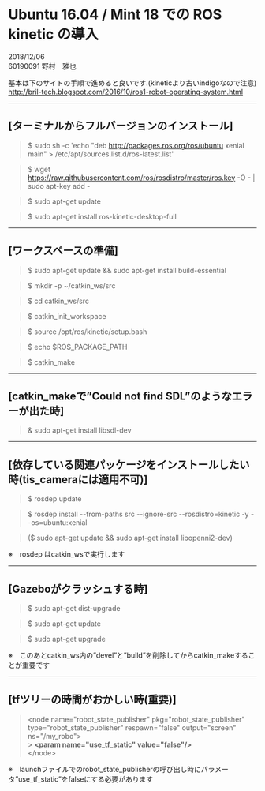 # Ubuntu 16.04 / Mint 18 での ROS kinetic の導入  


2018/12/06  
60190091 野村　雅也  


基本は下のサイトの手順で進めると良いです.(kineticより古いindigoなので注意)  
http://bril-tech.blogspot.com/2016/10/ros1-robot-operating-system.html  

---
  
## [ターミナルからフルバージョンのインストール]

> $ sudo sh -c 'echo "deb http://packages.ros.org/ros/ubuntu xenial main" > /etc/apt/sources.list.d/ros-latest.list' 

> $ wget https://raw.githubusercontent.com/ros/rosdistro/master/ros.key -O - | sudo apt-key add - 

> $ sudo apt-get update 

> $ sudo apt-get install ros-kinetic-desktop-full

---

## [ワークスペースの準備]

> $ sudo apt-get update && sudo apt-get install build-essential

> $ mkdir -p ~/catkin_ws/src

> $ cd catkin_ws/src

> $ catkin_init_workspace

> $ source /opt/ros/kinetic/setup.bash

> $ echo $ROS_PACKAGE_PATH

> $ catkin_make

---

## [catkin_makeで”Could not find SDL”のようなエラーが出た時]

> & sudo apt-get install libsdl-dev

---

## [依存している関連パッケージをインストールしたい時(tis_cameraには適用不可)]

> $ rosdep update

> $ rosdep install --from-paths src --ignore-src --rosdistro=kinetic -y --os=ubuntu:xenial

> ($ sudo apt-get update && sudo apt-get install libopenni2-dev)

※　rosdep はcatkin_wsで実行します

---

## [Gazeboがクラッシュする時]

> $ sudo apt-get dist-upgrade

> $ sudo apt-get update

> $ sudo apt-get upgrade

※　このあとcatkin_ws内の”devel”と”build”を削除してからcatkin_makeすることが重要です

---

## [tfツリーの時間がおかしい時(重要)]

> &lt;node name="robot_state_publisher" pkg="robot_state_publisher" type="robot_state_publisher" respawn="false" output="screen" ns="/my_robo"&gt;  
    > **&lt;param name="use_tf_static" value="false"/&gt;**  
> &lt;/node&gt;

※　launchファイルでのrobot_state_publisherの呼び出し時にパラメータ”use_tf_static”をfalseにする必要があります
